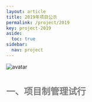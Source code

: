 ```yaml
---
layout: article
title: 2019年项目公示
permalink: /project/2019
key: project-2019
aside:
  toc: true
sidebar:
  nav: project
---
```


<bro/><bro/>

![avatar](images/20190390.png)

# <font size="5" color="gray">一、项目制管理试行</font>
